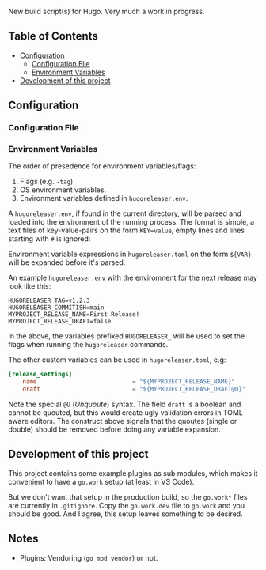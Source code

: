 New build script(s) for Hugo. Very much a work in progress.

## Table of Contents

* [Configuration](#configuration)
    * [Configuration File](#configuration-file)
    * [Environment Variables](#environment-variables)
* [Development of this project](#development-of-this-project)

## Configuration

### Configuration File

### Environment Variables

The order of presedence for environment variables/flags:

1. Flags (e.g. `-tag`)
2. OS environment variables.
3. Environment variables defined in `hugoreleaser.env`.

A `hugoreleaser.env`, if found in the current directory, will be parsed and loaded into the environment of the running process. The format is simple, a text files of key-value-pairs on the form `KEY=value`, empty lines and lines starting with `#` is ignored:

Environment variable expressions in `hugoreleaser.toml` on the form `${VAR}` will be expanded before it's parsed.

An example `hugoreleaser.env` with the enviromnent for the next release may look like this:

```
HUGORELEASER_TAG=v1.2.3
HUGORELEASER_COMMITISH=main
MYPROJECT_RELEASE_NAME=First Release!
MYPROJECT_RELEASE_DRAFT=false
```

In the above, the variables prefixed `HUGORELEASER_` will be used to set the flags when running the `hugoreleaser` commands.

The other custom variables can be used in `hugoreleaser.toml`, e.g:

```toml
[release_settings]
    name                           = "${MYPROJECT_RELEASE_NAME}"
    draft                          = "${MYPROJECT_RELEASE_DRAFT@U}"
```

Note the special `@U` (_Unquoute_) syntax. The field `draft` is a boolean and cannot be quouted, but this would create ugly validation errors in TOML aware editors. The construct above signals that the quoutes (single or double) should be removed before doing any variable expansion.

## Development of this project

This project contains some example plugins as sub modules, which makes it convenient to have a `go.work` setup (at least in VS Code).

But we don't want that setup in the production build, so the `go.work*` files are currently in `.gitignore`. Copy the `go.work.dev` file to `go.work` and you should be good. And I agree, this setup leaves something to be desired.

## Notes

* Plugins: Vendoring (`go mod vendor`) or not.